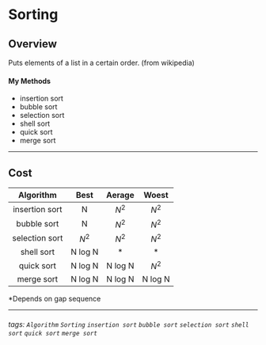 Sorting
===
## Overview

Puts elements of a list in a certain order.
(from wikipedia)

#### My Methods
* insertion sort 
* bubble sort 
* selection sort
* shell sort 
* quick sort 
* merge sort 
---
## Cost


|      Algorithm       |      Best       |      Aerage     |      Woest      | 
|       :--------:     |   :--------:    |   :--------:    |   :--------:    | 
|     insertion sort   |      N          |     $N^{2}$     |     $N^{2}$     | 
|      bubble sort     |      N          |     $N^{2}$     |     $N^{2}$     | 
|    selection sort    |    $N^{2}$      |     $N^{2}$     |     $N^{2}$     | 
|      shell sort      |     N log N     |        *        |       *         | 
|      quick sort      |     N log N     |     N log N     |     $N^{2}$     | 
|      merge sort      |     N log N     |     N log N     |     N log N     | 

*Depends on gap sequence

---

###### tags: `Algorithm` `Sorting` `insertion sort` `bubble sort` `selection sort` 	`shell sort` `quick sort` `merge sort`